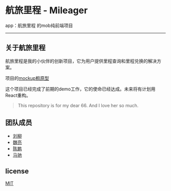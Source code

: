 # 航旅里程 - Mileager
app：航旅里程 的mob纯前端项目

------

## 关于航旅里程

航旅里程是我的小伙伴的创新项目，它为用户提供里程查询和里程兑换的解决方案。

项目的[mockup粗原型](https://www.mockplus.cn/project/run/kpkNcqz2b1D07NgM?from=singlemessage&isappinstalled=0)

这个项目已经完成了前期的demo工作，它的使命已经达成。未来将有计划用React重构。

> This repository is for my dear 66. And I love her so much.

## 团队成员

* [刘柳](http://weibo.com/66cnu?is_all=1)
* [魏亮]()
* [陈鹏]()
* [马驰](http://www.himachi.cn)

## license

[MIT](LICENSE)

